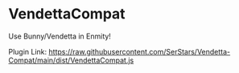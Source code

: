 # VendettaCompat
Use Bunny/Vendetta in Enmity!

Plugin Link: https://raw.githubusercontent.com/SerStars/Vendetta-Compat/main/dist/VendettaCompat.js